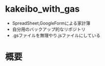 # kakeibo_with_gas
- SpreadSheet,GoogleFormによる家計簿
- 自分用のバックアップ的なリポジトリ
- .gsファイルを無理やり.jsファイルにしている

# 概要
